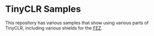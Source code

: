 # TinyCLR Samples

This repository has various samples that show using various parts of TinyCLR, including various shields for the [FEZ](http://docs.ghielectronics.com/hardware/fez/shields/shields.html).
